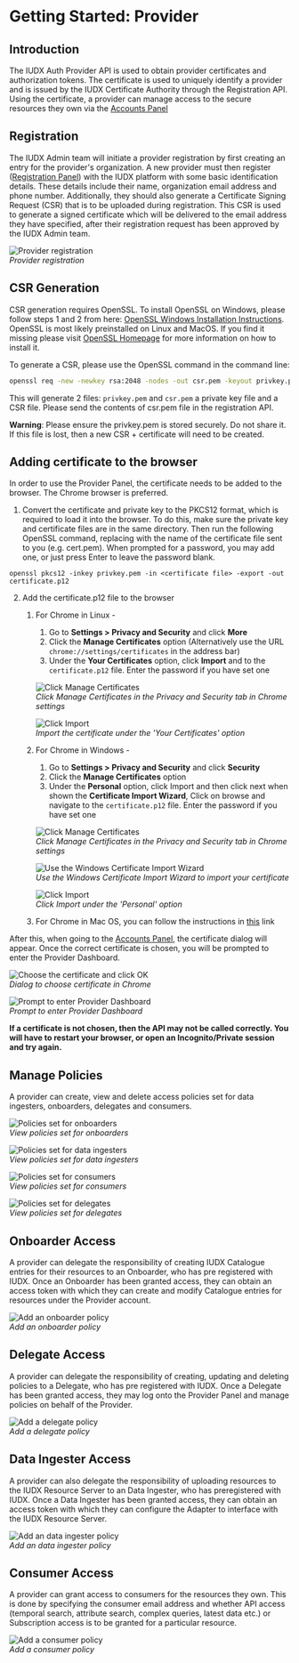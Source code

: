 # Getting Started: Provider

## Introduction

The IUDX Auth Provider API is used to obtain provider certificates and authorization tokens. The certificate is used to uniquely identify a provider and is issued by the IUDX Certificate Authority through the Registration API. Using the certificate, a provider can manage access to the secure resources they own via the [Accounts Panel](https://accounts.iudx.org.in)

## Registration

The IUDX Admin team will initiate a provider registration by first creating an entry for the provider's organization. A new provider must then register ([Registration Panel](https://accounts.iudx.org.in/register)) with the IUDX platform with some basic identification details. These details include their name, organization email address and phone number. Additionally, they should also generate a Certificate Signing Request (CSR) that is to be uploaded during registration. This CSR is used to generate a signed certificate which will be delivered to the email address they have specified, after their registration request has been approved by the IUDX Admin team.

![Provider registration](../resources/auth/prov-reg.png)<br>
*Provider registration*

## CSR Generation
CSR generation requires OpenSSL. To install OpenSSL on Windows, please follow steps 1 and 2 from here: [OpenSSL Windows Installation Instructions](https://www.namecheap.com/support/knowledgebase/article.aspx/10161/14/generating-a-csr-on-windows-using-openssl). OpenSSL is most likely preinstalled on Linux and MacOS. If you find it missing please visit [OpenSSL Homepage](https://www.openssl.org/) for more information on how to install it.

To generate a CSR, please use the OpenSSL command in the command line:
```bash
openssl req -new -newkey rsa:2048 -nodes -out csr.pem -keyout privkey.pem -subj "/"
```
This will generate 2 files: `privkey.pem` and `csr.pem` a private key file and a CSR file. Please send the contents of csr.pem file in the registration API.

**Warning**: Please ensure the privkey.pem is stored securely. Do not share it. If this file is lost, then a new CSR + certificate will need to be created.

## Adding certificate to the browser

In order to use the Provider Panel, the certificate needs to be added to the browser. The Chrome browser is preferred.

1. Convert the certificate and private key to the PKCS12 format, which is required to load it into the browser. To do this, make sure the private key and certificate files are in the same directory. Then run the following OpenSSL command, replacing <certificate file> with the name of the certificate file sent to you (e.g. cert.pem). When prompted for a password, you may add one, or just press Enter to leave the password blank.

```
openssl pkcs12 -inkey privkey.pem -in <certificate file> -export -out certificate.p12
```

2. Add the certificate.p12 file to the browser 
    1. For Chrome in Linux -
        1. Go to **Settings > Privacy and Security** and click **More**
        2. Click the **Manage Certificates** option (Alternatively use the URL `chrome://settings/certificates` in the address bar)
        3. Under the **Your Certificates** option, click **Import** and  to the `certificate.p12` file. Enter the password if you have set one

		![Click Manage Certificates](../resources/auth/chrome-lin1.png)<br>
		*Click Manage Certificates in the Privacy and Security tab in Chrome settings*

		![Click Import](../resources/auth/chrome-lin2.png)<br>
		*Import the certificate under the 'Your Certificates' option*

    2. For Chrome in Windows -
        1. Go to **Settings > Privacy and Security** and click **Security**
        2. Click the **Manage Certificates** option
        3. Under the **Personal** option, click Import and then click next when shown the **Certificate Import Wizard**, Click on browse and navigate to the `certificate.p12` file. Enter the password if you have set one
        
        ![Click Manage Certificates](../resources/auth/chrome-win1.png)<br>
		*Click Manage Certificates in the Privacy and Security tab in Chrome settings*

		![Use the Windows Certificate Import Wizard](../resources/auth/chrome-win2.png)<br>
		*Use the Windows Certificate Import Wizard to import your certificate*
		
		![Click Import](../resources/auth/chrome-win3.png)<br>
		*Click Import under the 'Personal' option*

    3. For Chrome in Mac OS, you can follow the instructions in [this](https://www.digicert.com/kb/managing-client-certificates.htm#chrome_import_cert_2) link

After this, when going to the [Accounts Panel](https://accounts.iudx.org.in), the certificate dialog will appear. Once the correct certificate is chosen, you will be prompted to enter the Provider Dashboard.

![Choose the certificate and click OK](../resources/auth/cert-dialog.png)<br>
*Dialog to choose certificate in Chrome*

![Prompt to enter Provider Dashboard](../resources/auth/login-prov.png)<br>
*Prompt to enter Provider Dashboard*

**If a certificate is not chosen, then the API may not be called correctly. You will have to restart your browser, or open an Incognito/Private session and try again.**

## Manage Policies
A provider can create, view and delete access policies set for data ingesters, onboarders, delegates and consumers.

![Policies set for onboarders](../resources/auth/view-onboarder.png)<br>
*View policies set for onboarders*


![Policies set for data ingesters](../resources/auth/view-ingester.png)<br>
*View policies set for data ingesters*


![Policies set for consumers](../resources/auth/view-consumer.png)<br>
*View policies set for consumers*


![Policies set for delegates](../resources/auth/view-delegate.png)<br>
*View policies set for delegates*
 
## Onboarder Access
A provider can delegate the responsibility of creating IUDX Catalogue entries for their resources to an Onboarder, who has pre registered with IUDX. Once an Onboarder has been granted access, they can obtain an access token with which they can create and modify Catalogue entries for resources under the Provider account.

![Add an onboarder policy](../resources/auth/access-ob.png)<br>
*Add an onboarder policy*

## Delegate Access
A provider can delegate the responsibility of creating, updating and deleting policies to a Delegate, who has pre registered with IUDX. Once a Delegate has been granted access, they may log onto the Provider Panel and manage policies on behalf of the Provider.

![Add a delegate policy](../resources/auth/access-dele.png)<br>
*Add a delegate policy*

## Data Ingester Access
A provider can also delegate the responsibility of uploading resources to the IUDX Resource Server to an Data Ingester, who has preregistered with IUDX. Once a Data Ingester has been granted access, they can obtain an access token with which they can configure the Adapter to interface with the IUDX Resource Server.

![Add an data ingester policy](../resources/auth/access-di.png)<br>
*Add an data ingester policy*

## Consumer Access
A provider can grant access to consumers for the resources they own. This is done by specifying the consumer email address and whether API access (temporal search, attribute search, complex queries, latest data etc.) or Subscription access is to be granted for a particular resource.

![Add a consumer policy](../resources/auth/access-co.png)<br>
*Add a consumer policy*

